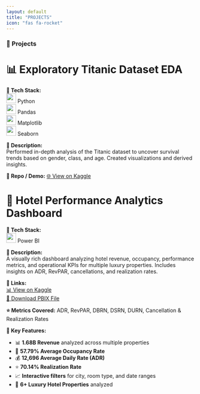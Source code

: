 ```yaml
---
layout: default
title: "PROJECTS"
icon: "fas fa-rocket"
---
```


### 🚀 Projects


  <h1>
    📊 Exploratory Titanic Dataset EDA</h1>

**🔹 Tech Stack:** <br>
<img src="https://www.python.org/static/community_logos/python-logo.png" width="26"/> Python  
<img src="https://upload.wikimedia.org/wikipedia/commons/e/ed/Pandas_logo.svg" width="26"/> Pandas  
<img src="https://matplotlib.org/_static/images/logo2.svg" width="26"/> Matplotlib  
<img src="https://seaborn.pydata.org/_static/logo-wide-lightbg.svg" width="26"/> Seaborn  <br>

**📝 Description:** <br>
Performed in-depth analysis of the Titanic dataset to uncover survival trends based on gender, class, and age. Created visualizations and derived insights.  <br>

**🔗 Repo / Demo:**
[🌐 View on Kaggle](https://www.kaggle.com/code/weldonsitienei/weldon-kipkoech-eda)



<h1>🏨 Hotel Performance Analytics Dashboard</h1>

**🔹 Tech Stack:** <br>
<img src="https://upload.wikimedia.org/wikipedia/commons/c/cf/New_Power_BI_Logo.svg" width="26"/> Power BI  <br>

**📝 Description:** <br>
A visually rich dashboard analyzing hotel revenue, occupancy, performance metrics, and operational KPIs for multiple luxury properties. Includes insights on ADR, RevPAR, cancellations, and realization rates.  <br>

**🔗 Links:** <br>
[📊 View on Kaggle](https://www.kaggle.com/code/weldonsitienei/Business-Intelligence_POWER-BI)  
[💾 Download PBIX File](https://drive.google.com/file/d/1LxvqWB4g5RawkIOVFaLrMnh07KIFDw0N/view?usp=drive_link) <br>

**⭐ Metrics Covered:** ADR, RevPAR, DBRN, DSRN, DURN, Cancellation & Realization Rates

**🎯 Key Features:**
- 📊 **1.68B Revenue** analyzed across multiple properties
- 🏨 **57.79% Average Occupancy Rate**
- 💰 **12,696 Average Daily Rate (ADR)**
- ⭐ **70.14% Realization Rate**
- 📈 **Interactive filters** for city, room type, and date ranges
- 🏢 **6+ Luxury Hotel Properties** analyzed

